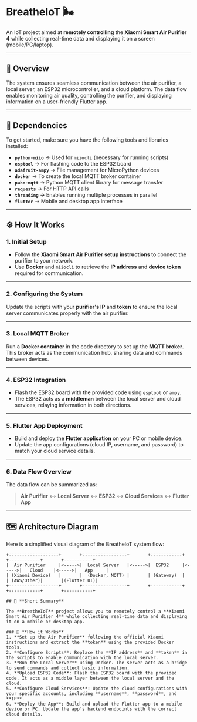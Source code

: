 <!-- # BreatheIoT 🌬️
IoT project with the purpose of controlling Xiaomi Smart Air Purifier 4 from distance while collecting data from it and show it on a screen(mobile/pc/laptop)

## Dependencies 🧩
    * python-miio for miiocli(necessary for scripts)
    * esptool
    * adafruit-ampy
    * docker
    * paho.mqtt
    * requests
    * threading
    * flutter

## Concept of working
    * You firstly need to set up you air purifier through the instructions presented on Xiaomi site. With first docker you need to find the token for your machine.
    * **By changing** ip and token in scripts you assure yourself that the local server works how it should work.
    * Running the docker in the code directory, you initiate a container that represents the broker reponsible for sharing data regarding commands and basic info to and from air purifier.
    * Uploading the code for esp32 on a board you set up the middle part between local server(who run the scripts and share commands) and the cloud services(also these need modified with your specific accounts).
    * When you upload the app from flutter to a PC/Phone, you need to make sure that also cloud services' ip are changed, along with username and password.
    * Short scheme: <Air Purifier> <-> Local Server <-> ESP32 <-> Cloud <-> App
    * Further details about implementation are present in *Documentation.pages* -->

# BreatheIoT 🌬️  
An IoT project aimed at **remotely controlling** the **Xiaomi Smart Air Purifier 4** while collecting real-time data and displaying it on a screen (mobile/PC/laptop).

---

## 🚀 **Overview**  
The system ensures seamless communication between the air purifier, a local server, an ESP32 microcontroller, and a cloud platform. The data flow enables monitoring air quality, controlling the purifier, and displaying information on a user-friendly Flutter app.

---

## 🧩 **Dependencies**  
To get started, make sure you have the following tools and libraries installed:

- **`python-miio`** → Used for `miiocli` (necessary for running scripts)  
- **`esptool`** → For flashing code to the ESP32 board  
- **`adafruit-ampy`** → File management for MicroPython devices  
- **`docker`** → To create the local MQTT broker container  
- **`paho-mqtt`** → Python MQTT client library for message transfer  
- **`requests`** → For HTTP API calls  
- **`threading`** → Enables running multiple processes in parallel  
- **`flutter`** → Mobile and desktop app interface  

---

## ⚙️ **How It Works**  

### **1. Initial Setup**  
- Follow the **Xiaomi Smart Air Purifier setup instructions** to connect the purifier to your network.  
- Use **Docker** and `miiocli` to retrieve the **IP address** and **device token** required for communication.

---

### **2. Configuring the System**  
Update the scripts with your **purifier's IP** and **token** to ensure the local server communicates properly with the air purifier.

---

### **3. Local MQTT Broker**  
Run a **Docker container** in the code directory to set up the **MQTT broker**. This broker acts as the communication hub, sharing data and commands between devices.

---

### **4. ESP32 Integration**  
- Flash the ESP32 board with the provided code using `esptool` or `ampy`.  
- The ESP32 acts as a **middleman** between the local server and cloud services, relaying information in both directions.

---

### **5. Flutter App Deployment**  
- Build and deploy the **Flutter application** on your PC or mobile device.  
- Update the app configurations (cloud IP, username, and password) to match your cloud service details.

---

### **6. Data Flow Overview**  
The data flow can be summarized as:  

> **Air Purifier** ↔ **Local Server** ↔ **ESP32** ↔ **Cloud Services** ↔ **Flutter App**

---

## 🗺️ **Architecture Diagram**  
Here is a simplified visual diagram of the BreatheIoT system flow:

```plaintext
+-------------------+       +-----------------+       +------------+       +------------+       +-----------+
|  Air Purifier     |<----->|  Local Server   |<----->|  ESP32     |<----->|   Cloud    |<----->|   App     |
| (Xiaomi Device)   |       |  (Docker, MQTT) |       | (Gateway)  |       | (AWS/Other)|       |(Flutter UI)|
+-------------------+       +-----------------+       +------------+       +------------+       +-----------+

## 📄 **Short Summary**

The **BreatheIoT** project allows you to remotely control a **Xiaomi Smart Air Purifier 4** while collecting real-time data and displaying it on a mobile or desktop app.  

### 🔧 **How it Works**
1. **Set up the Air Purifier** following the official Xiaomi instructions and extract the **token** using the provided Docker tools.
2. **Configure Scripts**: Replace the **IP address** and **token** in the scripts to enable communication with the local server.
3. **Run the Local Server** using Docker. The server acts as a bridge to send commands and collect basic information.
4. **Upload ESP32 Code**: Flash the ESP32 board with the provided code. It acts as a middle layer between the local server and the cloud.
5. **Configure Cloud Services**: Update the cloud configurations with your specific accounts, including **username**, **password**, and **IP**.
6. **Deploy the App**: Build and upload the Flutter app to a mobile device or PC. Update the app's backend endpoints with the correct cloud details.
